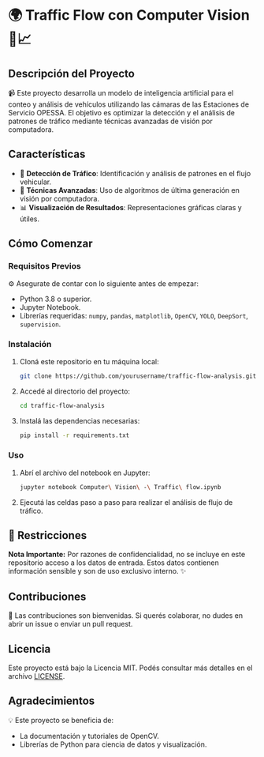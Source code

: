 
# 🌍 Traffic Flow con Computer Vision 🚗📈

## Descripción del Proyecto

📹 Este proyecto desarrolla un modelo de inteligencia artificial para el conteo y análisis de vehículos utilizando las cámaras de las Estaciones de Servicio OPESSA. El objetivo es optimizar la detección y el análisis de patrones de tráfico mediante técnicas avanzadas de visión por computadora.

## Características

- 🚦 **Detección de Tráfico**: Identificación y análisis de patrones en el flujo vehicular.
- 🧠 **Técnicas Avanzadas**: Uso de algoritmos de última generación en visión por computadora.
- 📊 **Visualización de Resultados**: Representaciones gráficas claras y útiles.

## Cómo Comenzar

### Requisitos Previos

⚙️ Asegurate de contar con lo siguiente antes de empezar:

- Python 3.8 o superior.
- Jupyter Notebook.
- Librerías requeridas: `numpy`, `pandas`, `matplotlib`, `OpenCV`, `YOLO`, `DeepSort`, `supervision`.

### Instalación

1. Cloná este repositorio en tu máquina local:
   ```bash
   git clone https://github.com/yourusername/traffic-flow-analysis.git
   ```
2. Accedé al directorio del proyecto:
   ```bash
   cd traffic-flow-analysis
   ```
3. Instalá las dependencias necesarias:
   ```bash
   pip install -r requirements.txt
   ```

### Uso

1. Abrí el archivo del notebook en Jupyter:
   ```bash
   jupyter notebook Computer\ Vision\ -\ Traffic\ flow.ipynb
   ```
2. Ejecutá las celdas paso a paso para realizar el análisis de flujo de tráfico.

## 🚧 Restricciones

**Nota Importante:** Por razones de confidencialidad, no se incluye en este repositorio acceso a los datos de entrada. Estos datos contienen información sensible y son de uso exclusivo interno. ✨

## Contribuciones

🙌 Las contribuciones son bienvenidas. Si querés colaborar, no dudes en abrir un issue o enviar un pull request.

## Licencia

Este proyecto está bajo la Licencia MIT. Podés consultar más detalles en el archivo [LICENSE](LICENSE).

## Agradecimientos

💡 Este proyecto se beneficia de:
- La documentación y tutoriales de OpenCV.
- Librerías de Python para ciencia de datos y visualización.
